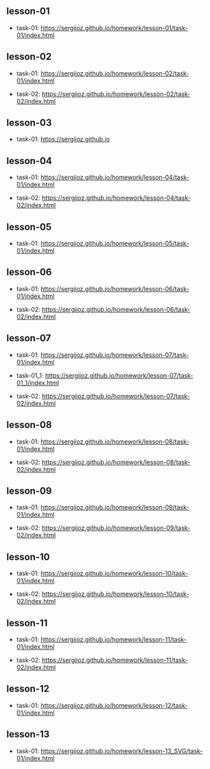 ## lesson-01
* task-01:
https://sergiioz.github.io/homework/lesson-01/task-01/index.html


## lesson-02
* task-01:
https://sergiioz.github.io/homework/lesson-02/task-01/index.html

* task-02:
https://sergiioz.github.io/homework/lesson-02/task-02/index.html


## lesson-03
* task-01:
https://sergiioz.github.io


## lesson-04
* task-01:
https://sergiioz.github.io/homework/lesson-04/task-01/index.html

* task-02:
https://sergiioz.github.io/homework/lesson-04/task-02/index.html

## lesson-05
* task-01:
https://sergiioz.github.io/homework/lesson-05/task-01/index.html

## lesson-06
* task-01:
https://sergiioz.github.io/homework/lesson-06/task-01/index.html

* task-02:
https://sergiioz.github.io/homework/lesson-06/task-02/index.html

## lesson-07
* task-01:
https://sergiioz.github.io/homework/lesson-07/task-01/index.html

* task-01_1:
https://sergiioz.github.io/homework/lesson-07/task-01_1/index.html

* task-02:
https://sergiioz.github.io/homework/lesson-07/task-02/index.html

## lesson-08
* task-01:
https://sergiioz.github.io/homework/lesson-08/task-01/index.html

* task-02:
https://sergiioz.github.io/homework/lesson-08/task-02/index.html

## lesson-09
* task-01:
https://sergiioz.github.io/homework/lesson-09/task-01/index.html

* task-02:
https://sergiioz.github.io/homework/lesson-09/task-02/index.html

## lesson-10
* task-01:
https://sergiioz.github.io/homework/lesson-10/task-01/index.html

* task-02:
https://sergiioz.github.io/homework/lesson-10/task-02/index.html

## lesson-11
* task-01:
https://sergiioz.github.io/homework/lesson-11/task-01/index.html

* task-02:
https://sergiioz.github.io/homework/lesson-11/task-02/index.html

## lesson-12
* task-01:
https://sergiioz.github.io/homework/lesson-12/task-01/index.html

## lesson-13
* task-01:
https://sergiioz.github.io/homework/lesson-13_SVG/task-01/index.html
